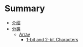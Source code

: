 # Summary

* [介绍](README.md)
* [分类](fen-lei.md)
  * [Array](fen-lei/array.md)
    * [1-bit and 2-bit Characters](fen-lei/array/1-bit-and-2-bit-characters.md)

